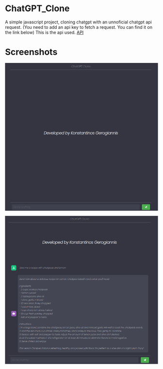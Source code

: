 # ChatGPT_Clone
 A simple javascript project, cloning chatgpt with an unnoficial chatgpt api request.
(You need to add an api key to fetch a request. You can find it on the link below)
This is the api used.
[API](https://rapidapi.com/haxednet/api/chatgpt-api8/)

<h1> Screenshots </h1>

![Alt text](./Screenshot_1.png "Optional Title")

![Alt text](./Screenshot_2.png "Optional Title")
